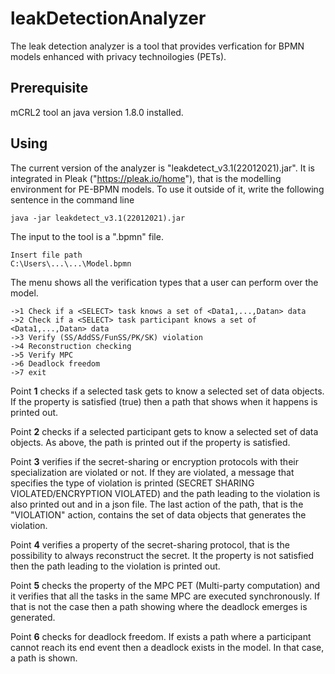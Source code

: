 # leakDetectionAnalyzer
The leak detection analyzer is a tool that provides verfication for BPMN models enhanced with privacy technoilogies (PETs).

## Prerequisite
mCRL2 tool an java version 1.8.0 installed.

## Using
The current version of the analyzer is "leakdetect_v3.1(22012021).jar". It is integrated in Pleak ("https://pleak.io/home"), that is the modelling environment for PE-BPMN models. To use it outside of it, write the following sentence in the command line
```
java -jar leakdetect_v3.1(22012021).jar
```
The input to the tool is a ".bpmn" file.
```
Insert file path
C:\Users\...\...\Model.bpmn
```
The menu shows all the verification types that a user can perform over the model.
```
->1 Check if a <SELECT> task knows a set of <Data1,...,Datan> data
->2 Check if a <SELECT> task participant knows a set of <Data1,...,Datan> data
->3 Verify (SS/AddSS/FunSS/PK/SK) violation
->4 Reconstruction checking
->5 Verify MPC
->6 Deadlock freedom
->7 exit
```
Point **1** checks if a selected task gets to know a selected set of data objects. If the property is satisfied (true) then a path that shows when it happens is printed out.

Point **2** checks if a selected participant gets to know a selected set of data objects. As above, the path is printed out if the property is satisfied.

Point **3** verifies if the secret-sharing or encryption protocols with their specialization are violated or not.
If they are violated, a message that specifies the type of violation is printed (SECRET SHARING VIOLATED/ENCRYPTION VIOLATED) and the path leading to the violation is also printed out and in a json file.
The last action of the path, that is the "VIOLATION" action, contains the set of data objects that generates the violation.

Point **4** verifies a property of the secret-sharing protocol, that is the possibility to always reconstruct the secret. It the property is not satisfied then the path leading to the violation is printed out.

Point **5** checks the property of the MPC PET (Multi-party computation) and it verifies that all the tasks in the same MPC are executed synchronously. 
If that is not the case then a path showing where the deadlock emerges is generated.

Point **6** checks for deadlock freedom. If exists a path where a participant cannot reach its end event then a deadlock exists in the model. In that case, a path is shown.



